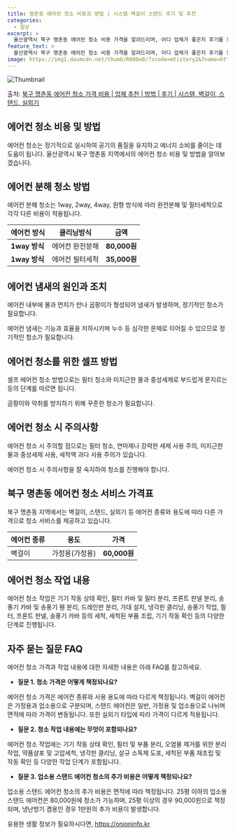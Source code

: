 ```yaml
---
title: 명촌동 에어컨 청소 비용과 방법 | 시스템 벽걸이 스탠드 후기 및 추천
categories:
  - 일상
excerpt: >
  울산광역시 북구 명촌동 에어컨 청소 비용 가격을 알려드리며, 어디 업체가 좋은지 후기를 통해 알아보겠습니다. 현재 글에서는 시스템, 벽걸이, 스탠드, 실외기 각각에 대해 청소 비용이 나와 있으니 참고하시면 되겠습니다. 에어컨 분해 청소 방법 보기 👈 클릭셀프 에어컨 청소 방법 보기👈 클릭북구 명촌동 에어컨 청소 비용시스템에어컨 방식클리닝방식금액1way 방식에어컨 완전분해80,000원1way 방식에어컨 필터세척35,000원2way 방식에어컨 완전분해90,000원2way 방식에어컨 필터세척35,000원4way 방식에어컨 완전분해120,000원4way 방식에어컨 필터세척35,000원원형방식에어컨 완전분해140,000원원형방식에어컨 필터세척35,000원에어컨 청소 견적 샘플 보기 👈 클릭에어컨 냄새의 원인에어컨..
feature_text: >
  울산광역시 북구 명촌동 에어컨 청소 비용 가격을 알려드리며, 어디 업체가 좋은지 후기를 통해 알아보겠습니다. 현재 글에서는 시스템, 벽걸이, 스탠드, 실외기 각각에 대해 청소 비용이 나와 있으니 참고하시면 되겠습니다. 에어컨 분해 청소 방법 보기 👈 클릭셀프 에어컨 청소 방법 보기👈 클릭북구 명촌동 에어컨 청소 비용시스템에어컨 방식클리닝방식금액1way 방식에어컨 완전분해80,000원1way 방식에어컨 필터세척35,000원2way 방식에어컨 완전분해90,000원2way 방식에어컨 필터세척35,000원4way 방식에어컨 완전분해120,000원4way 방식에어컨 필터세척35,000원원형방식에어컨 완전분해140,000원원형방식에어컨 필터세척35,000원에어컨 청소 견적 샘플 보기 👈 클릭에어컨 냄새의 원인에어컨..
image: https://img1.daumcdn.net/thumb/R800x0/?scode=mtistory2&fname=https%3A%2F%2Fblog.kakaocdn.net%2Fdn%2Fcn4tVD%2FbtsHu8iX5Ml%2FcNTcVE1le2f91X0LwL9t3K%2Fimg.webp
---
```


![Thumbnail](https://img1.daumcdn.net/thumb/R800x0/?scode=mtistory2&fname=https%3A%2F%2Fblog.kakaocdn.net%2Fdn%2Fcn4tVD%2FbtsHu8iX5Ml%2FcNTcVE1le2f91X0LwL9t3K%2Fimg.webp)

<p>출처: <a href="https://onioninfo.kr/entry/%EB%B6%81%EA%B5%AC-%EB%AA%85%EC%B4%8C%EB%8F%99-%EC%97%90%EC%96%B4%EC%BB%A8-%EC%B2%AD%EC%86%8C-%EA%B0%80%EA%B2%A9-%EB%B9%84%EC%9A%A9-%EC%97%85%EC%B2%B4-%EC%B6%94%EC%B2%9C-%EB%B0%A9%EB%B2%95-%ED%9B%84%EA%B8%B0-%EC%8B%9C%EC%8A%A4%ED%85%9C-%EB%B2%BD%EA%B1%B8%EC%9D%B4-%EC%8A%A4%ED%83%A0%EB%93%9C-%EC%8B%A4%EC%99%B8%EA%B8%B0" rel="dofollow">북구 명촌동 에어컨 청소 가격 비용 | 업체 추천 | 방법 | 후기 | 시스템, 벽걸이, 스탠드, 실외기</a> </p>

## 에어컨 청소 비용 및 방법

에어컨 청소는 정기적으로 실시하여 공기의 품질을 유지하고 에너지 소비를 줄이는 데 도움이 됩니다. 울산광역시 북구 명촌동 지역에서의 에어컨
청소 비용 및 방법을 알아보겠습니다.

## **에어컨 분해 청소 방법**

에어컨 분해 청소는 1way, 2way, 4way, 원형 방식에 따라 완전분해 및 필터세척으로 각각 다른 비용이 적용됩니다.

**에어컨 방식** | **클리닝방식** | **금액**  
---|---|---  
**1way 방식** | 에어컨 완전분해 | **80,000원**  
**1way 방식** | 에어컨 필터세척 | **35,000원**  
  
## **에어컨 냄새의 원인과 조치**

에어컨 내부에 물과 먼지가 만나 곰팡이가 형성되어 냄새가 발생하며, 정기적인 청소가 필요합니다.

에어컨 냄새는 기능과 효율을 저하시키며 누수 등 심각한 문제로 이어질 수 있으므로 정기적인 청소가 필요합니다.

## **에어컨 청소를 위한 셀프 방법**

셀프 에어컨 청소 방법으로는 필터 청소와 미지근한 물과 중성세제로 부드럽게 문지르는 등의 단계를 따르면 됩니다.

곰팡이와 악취를 방지하기 위해 꾸준한 청소가 필요합니다.

## **에어컨 청소 시 주의사항**

에어컨 청소 시 주의할 점으로는 필터 청소, 연마제나 강력한 세제 사용 주의, 미지근한 물과 중성세제 사용, 세척액 과다 사용 주의가
있습니다.

에어컨 청소 시 주의사항을 잘 숙지하여 청소를 진행해야 합니다.

## **북구 명촌동 에어컨 청소 서비스 가격표**

북구 명촌동 지역에서는 벽걸이, 스탠드, 실외기 등 에어컨 종류와 용도에 따라 다른 가격으로 청소 서비스를 제공하고 있습니다.

**에어컨 종류** | **용도** | **가격**  
---|---|---  
벽걸이 | 가정용(가정용) | **60,000원**  
  
## **에어컨 청소 작업 내용**

에어컨 청소 작업은 기기 작동 상태 확인, 필터 카바 및 필터 분리, 프론트 판넬 분리, 송풍기 카바 및 송풍기 휀 분리, 드레인판 분리,
가대 설치, 냉각핀 클리닝, 송풍기 작업, 필터, 프론트 판넬, 송풍기 카바 등의 세척, 세척된 부품 조립, 기기 작동 확인 등의 다양한
단계로 진행됩니다.

## **자주 묻는 질문 FAQ**

에어컨 청소 가격과 작업 내용에 대한 자세한 내용은 아래 FAQ를 참고하세요.

  * **질문 1. 청소 가격은 어떻게 책정되나요?**

에어컨 청소 가격은 에어컨 종류와 사용 용도에 따라 다르게 책정됩니다. 벽걸이 에어컨은 가정용과 업소용으로 구분되며, 스탠드 에어컨은 일반,
가정용 및 업소용으로 나뉘며 면적에 따라 가격이 변동됩니다. 또한 실외기 타입에 따라 가격이 다르게 적용됩니다.

  * **질문 2. 청소 작업 내용에는 무엇이 포함되나요?**

에어컨 청소 작업에는 기기 작동 상태 확인, 필터 및 부품 분리, 오염물 제거를 위한 분리작업, 약품살포 및 고압세척, 냉각핀 클리닝, 살규
소독제 도포, 세척된 부품 재조립 및 작동 확인 등 다양한 작업 단계가 포함됩니다.

  * **질문 3. 업소용 스탠드 에어컨 청소의 추가 비용은 어떻게 책정되나요?**

업소용 스탠드 에어컨 청소의 추가 비용은 면적에 따라 책정됩니다. 25평 이하의 업소용 스탠드 에어컨은 80,000원에 청소가 가능하며,
25평 이상의 경우 90,000원으로 책정되며, 냉난방기 겸용인 경우 1만원의 추가 비용이 발생합니다.



 

유용한 생활 정보가 필요하시다면, <a href="https://onioninfo.kr" rel="dofollow">https://onioninfo.kr</a>


